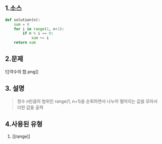 ## 1.소스
```python
def solution(n):
    sum = 0
    for i in range(1, n+1):
        if n % i == 0:
            sum += i
    return sum
```

## 2.문제
![[약수의 합.png]]

## 3. 설명
> 정수 n만큼의 범위인 range(1, n+1)을 순회하면서
> 나누어 떨어지는 값을 모아서 더한 값을 출력


## 4.사용된 유형
1) [[range]]